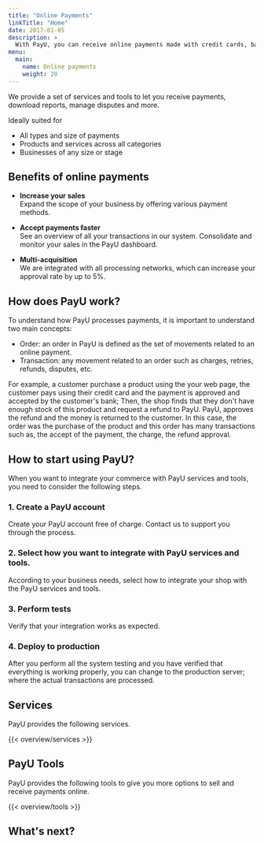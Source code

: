 ```yaml
---
title: "Online Payments"
linkTitle: "Home"
date: 2017-01-05
description: >
  With PayU, you can receive online payments made with credit cards, bank transfers, cash and more.
menu:
  main:
    name: Online payments
    weight: 20     
---
```


We provide a set of services and tools to let you receive payments, download reports, manage disputes and more.

Ideally suited for

* All types and size of payments
* Products and services across all categories
* Businesses of any size or stage

## Benefits of online payments
* **Increase your sales**</br>
Expand the scope of your business by offering various payment methods.

* **Accept payments faster**</br>
See an overview of all your transactions in our system. Consolidate and monitor your sales in the PayU dashboard.

* **Multi-acquisition**</br>
We are integrated with all processing networks, which can increase your approval rate by up to 5%.

## How does PayU work?
To understand how PayU processes payments, it is important to understand two main concepts:

* Order: an order in PayU is defined as the set of movements related to an online payment.
* Transaction: any movement related to an order such as charges, retries, refunds, disputes, etc.

For example, a customer purchase a product using the your web page, the customer pays using their credit card and the payment is approved and accepted by the customer's bank; Then, the shop finds that they don't have enough stock of this product and request a refund to PayU. PayU, approves the refund and the money is returned to the customer.
In this case, the order was the purchase of the product and this order has many transactions such as, the accept of the payment, the charge, the refund approval. 

## How to start using PayU?
When you want to integrate your commerce with PayU services and tools, you need to consider the following steps.

### 1. Create a PayU account
Create your PayU account free of charge. Contact us to support you through the process.

### 2. Select how you want to integrate with PayU services and tools.
According to your business needs, select how to integrate your shop with the PayU services and tools.

### 3. Perform tests
Verify that your integration works as expected.

### 4. Deploy to production
After you perform all the system testing and you have verified that everything is working properly, you can change to the production server; where the actual transactions are processed.

## Services
PayU provides the following services.

{{< overview/services >}}

## PayU Tools
PayU provides the following tools to give you more options to sell and receive payments online.

 {{< overview/tools >}}

<!--
## Select your Integration
Implement PayU with the aggregator model or gateway, using PayU’s financial agreements or your own. Select the integration that fits bets with your needs:

{{< overview/navblocks >}}
-->
## What's next?
